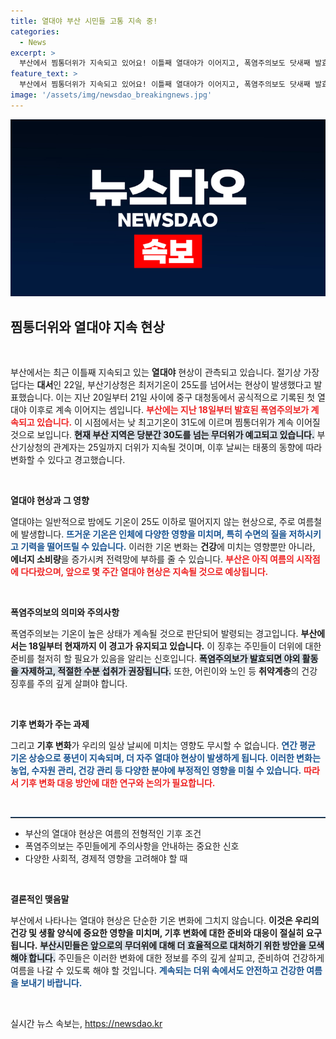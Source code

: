```yaml
---
title: 열대야 부산 시민들 고통 지속 중!
categories:
  - News
excerpt: >
  부산에서 찜통더위가 지속되고 있어요! 이틀째 열대야가 이어지고, 폭염주의보도 닷새째 발효 중입니다. 25일까지 더위가 계속될 것으로 보이며, 태풍이 어떻게 영향을 미칠지 주목해야 합니다.
feature_text: >
  부산에서 찜통더위가 지속되고 있어요! 이틀째 열대야가 이어지고, 폭염주의보도 닷새째 발효 중입니다. 25일까지 더위가 계속될 것으로 보이며, 태풍이 어떻게 영향을 미칠지 주목해야 합니다.
image: '/assets/img/newsdao_breakingnews.jpg'
---
```


<p><img src="/assets/img/newsdao_breakingnews.jpg" alt="ontimetimes 속보" /></p>

<h2 data-ke-size="size26">찜통더위와 열대야 지속 현상</h2>

<p data-ke-size="size16">&nbsp;</p>

<p data-ke-size="size16">부산에서는 최근 이틀째 지속되고 있는 <b>열대야</b> 현상이 관측되고 있습니다. 절기상 가장 덥다는 <b>대서</b>인 22일, 부산기상청은 최저기온이 25도를 넘어서는 현상이 발생했다고 발표했습니다. 이는 지난 20일부터 21일 사이에 중구 대청동에서 공식적으로 기록된 첫 열대야 이후로 계속 이어지는 셈입니다. <b><span style="color: #ee2323;">부산에는 지난 18일부터 발효된 폭염주의보가 계속되고 있습니다.</span></b> 이 시점에서는 낮 최고기온이 31도에 이르며 찜통더위가 계속 이어질 것으로 보입니다. <b><span style="background-color: #21538527;">현재 부산 지역은 당분간 30도를 넘는 무더위가 예고되고 있습니다.</span></b> 부산기상청의 관계자는 25일까지 더위가 지속될 것이며, 이후 날씨는 태풍의 동향에 따라 변화할 수 있다고 경고했습니다.</p>

<p data-ke-size="size16">&nbsp;</p>

<p><b>열대야 현상과 그 영향</b></p>

<p data-ke-size="size16">열대야는 일반적으로 밤에도 기온이 25도 이하로 떨어지지 않는 현상으로, 주로 여름철에 발생합니다. <b><span style="color: #1a5490;">뜨거운 기온은 인체에 다양한 영향을 미치며, 특히 수면의 질을 저하시키고 기력을 떨어뜨릴 수 있습니다.</span></b> 이러한 기온 변화는 <b>건강</b>에 미치는 영향뿐만 아니라, <b>에너지 소비량</b>을 증가시켜 전력망에 부하를 줄 수 있습니다. <b><span style="color: #ee2323;">부산은 아직 여름의 시작점에 다다랐으며, 앞으로 몇 주간 열대야 현상은 지속될 것으로 예상됩니다.</span></b> </p>

<p data-ke-size="size16">&nbsp;</p>

<p><b>폭염주의보의 의미와 주의사항</b></p>

<p data-ke-size="size16">폭염주의보는 기온이 높은 상태가 계속될 것으로 판단되어 발령되는 경고입니다. <b>부산에서는 18일부터 현재까지 이 경고가 유지되고 있습니다.</b> 이 징후는 주민들이 더위에 대한 준비를 철저히 할 필요가 있음을 알리는 신호입니다. <b><span style="background-color: #21538527;">폭염주의보가 발효되면 야외 활동을 자제하고, 적절한 수분 섭취가 권장됩니다.</span></b> 또한, 어린이와 노인 등 <b>취약계층</b>의 건강 징후를 주의 깊게 살펴야 합니다.</p>

<p data-ke-size="size16">&nbsp;</p>

<p><b>기후 변화가 주는 과제</b></p>

<p data-ke-size="size16">그리고 <b>기후 변화</b>가 우리의 일상 날씨에 미치는 영향도 무시할 수 없습니다. <b><span style="color: #1a5490;">연간 평균 기온 상승으로 풍년이 지속되며, 더 자주 열대야 현상이 발생하게 됩니다. 이러한 변화는 농업, 수자원 관리, 건강 관리 등 다양한 분야에 부정적인 영향을 미칠 수 있습니다.</span></b> <b><span style="color: #ee2323;">따라서 기후 변화 대응 방안에 대한 연구와 논의가 필요합니다.</span></b></p>

<p data-ke-size="size16">&nbsp;</p>

<p><hr style="border-top: 1px solid #215385;"></hr></p>

<ul>
    <li>부산의 열대야 현상은 여름의 전형적인 기후 조건</li>
    <li>폭염주의보는 주민들에게 주의사항을 안내하는 중요한 신호</li>
    <li>다양한 사회적, 경제적 영향을 고려해야 할 때</li>
</ul>

<p data-ke-size="size16">&nbsp;</p>

<p><b>결론적인 맺음말</b></p>

<p data-ke-size="size16">부산에서 나타나는 열대야 현상은 단순한 기온 변화에 그치지 않습니다. <b>이것은 우리의 건강 및 생활 양식에 중요한 영향을 미치며, 기후 변화에 대한 준비와 대응이 절실히 요구됩니다.</b> <b><span style="background-color: #21538527;">부산시민들은 앞으로의 무더위에 대해 더 효율적으로 대처하기 위한 방안을 모색해야 합니다.</span></b> 주민들은 이러한 변화에 대한 정보를 주의 깊게 살피고, 준비하여 건강하게 여름을 나갈 수 있도록 해야 할 것입니다. <b><span style="color: #1a5490;">계속되는 더위 속에서도 안전하고 건강한 여름을 보내기 바랍니다.</span></b></p>

<p data-ke-size="size16">&nbsp;</p>
실시간 뉴스 속보는, <a href="https://newsdao.kr" rel="dofollow">https://newsdao.kr</a>


